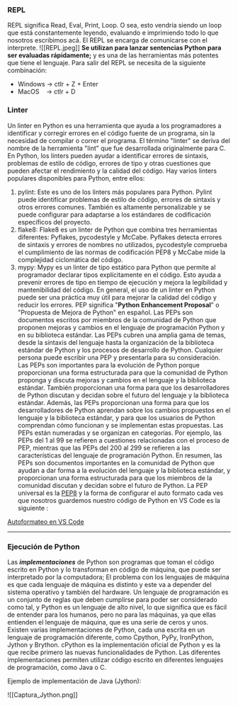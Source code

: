 
### REPL
REPL significa Read, Eval, Print, Loop.
O sea, esto vendría siendo un loop que está constantemente leyendo, evaluando e imprimiendo todo lo que nosotros escribimos acá.
El REPL se encarga de comunicarse con el interprete.
![[REPL.jpeg]]
**Se utilizan para lanzar sentencias Python para ser evaluadas rápidamente;** y es una de las herramientas más potentes que tiene el lenguaje.
Para salir del REPL se necesita de la siguiente combinación:
* Windows → ctlr + Z + Enter
* MacOS    → ctlr + D

### Linter
Un linter en Python es una herramienta que ayuda a los programadores a identificar y corregir errores en el código fuente de un programa, sin la necesidad de compilar o correr el programa. El término "linter" se deriva del nombre de la herramienta "lint" que fue desarrollada originalmente para C.
En Python, los linters pueden ayudar a identificar errores de sintaxis, problemas de estilo de código, errores de tipo y otras cuestiones que pueden afectar el rendimiento y la calidad del código.
Hay varios linters populares disponibles para Python, entre ellos:
1. pylint: Este es uno de los linters más populares para Python. Pylint puede identificar problemas de estilo de código, errores de sintaxis y otros errores comunes. También es altamente personalizable y se puede configurar para adaptarse a los estándares de codificación específicos del proyecto.
2. flake8: Flake8 es un linter de Python que combina tres herramientas diferentes: Pyflakes, pycodestyle y McCabe. Pyflakes detecta errores de sintaxis y errores de nombres no utilizados, pycodestyle comprueba el cumplimiento de las normas de codificación PEP8 y McCabe mide la complejidad ciclomática del código.
3. mypy: Mypy es un linter de tipo estático para Python que permite al programador declarar tipos explícitamente en el código. Esto ayuda a prevenir errores de tipo en tiempo de ejecución y mejora la legibilidad y mantenibilidad del código.
En general, el uso de un linter en Python puede ser una práctica muy útil para mejorar la calidad del código y reducir los errores.
PEP significa "**Python Enhancement Proposal**" o "Propuesta de Mejora de Python" en español. Las PEPs son documentos escritos por miembros de la comunidad de Python que proponen mejoras y cambios en el lenguaje de programación Python y en su biblioteca estándar.
Las PEPs cubren una amplia gama de temas, desde la sintaxis del lenguaje hasta la organización de la biblioteca estándar de Python y los procesos de desarrollo de Python. Cualquier persona puede escribir una PEP y presentarla para su consideración.
Las PEPs son importantes para la evolución de Python porque proporcionan una forma estructurada para que la comunidad de Python proponga y discuta mejoras y cambios en el lenguaje y la biblioteca estándar. También proporcionan una forma para que los desarrolladores de Python discutan y decidan sobre el futuro del lenguaje y la biblioteca estándar.
Además, las PEPs proporcionan una forma para que los desarrolladores de Python aprendan sobre los cambios propuestos en el lenguaje y la biblioteca estándar, y para que los usuarios de Python comprendan cómo funcionan y se implementan estas propuestas.
Las PEPs están numeradas y se organizan en categorías. Por ejemplo, las PEPs del 1 al 99 se refieren a cuestiones relacionadas con el proceso de PEP, mientras que las PEPs del 200 al 299 se refieren a las características del lenguaje de programación Python.
En resumen, las PEPs son documentos importantes en la comunidad de Python que ayudan a dar forma a la evolución del lenguaje y la biblioteca estándar, y proporcionan una forma estructurada para que los miembros de la comunidad discutan y decidan sobre el futuro de Python.
La PEP universal es la [PEP8](https://peps.python.org/pep-0008/) y la forma de configurar el auto formato cada ves que nosotros guardemos nuestro código de Python en VS Code es la siguiente :

[Autoformateo en VS Code](https://youtu.be/ndqMxywWDjM?t=156)

---

### Ejecución de Python
Las ***implementaciones*** de Python son programas que toman el código escrito en Python y lo transforman en código de máquina, que puede ser interpretado por la computadora; El problema con los lenguajes de máquina es que cada lenguaje de máquina es distinto y este va a depender del sistema operativo y también del hardware.
Un lenguaje de programación es un conjunto de reglas que deben cumplirse para poder ser considerado como tal, y Python es un lenguaje de alto nivel, lo que significa que es fácil de entender para los humanos, pero no para las máquinas, ya que ellas entienden el lenguaje de máquina, que es una serie de ceros y unos.
Existen varias implementaciones de Python, cada una escrita en un lenguaje de programación diferente, como Cpython, PyPy, IronPython, Jython y Brython. cPython es la implementación oficial de Python y es la que recibe primero las nuevas funcionalidades de Python. Las diferentes implementaciones permiten utilizar código escrito en diferentes lenguajes de programación, como Java o C.

Ejemplo de implementación de Java (Jython):

![[Captura_Jython.png]]